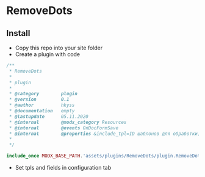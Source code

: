 # RemoveDots

## Install
- Copy this repo into your site folder
- Create a plugin with code
```php
/**
 * RemoveDots
 *
 * plugin
 *
 * @category        plugin
 * @version         0.1
 * @author          hkyss
 * @documentation   empty
 * @lastupdate      05.11.2020
 * @internal    	@modx_category Resources
 * @internal    	@events OnDocFormSave
 * @internal    	@properties &include_tpl=ID шаблонов для обработки;string;9 &fields=Названия полей для обработки;string;pagetitle,menutitle,alias
 *
 */

include_once MODX_BASE_PATH.'assets/plugins/RemoveDots/plugin.RemoveDots.php';
```
- Set tpls and fields in configuration tab